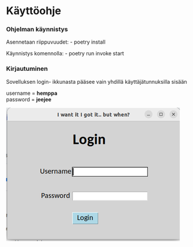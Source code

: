 # Käyttöohje

### Ohjelman käynnistys

Asennetaan riippuvuudet:
    - poetry install

Käynnistys komennolla:
    - poetry run invoke start

### Kirjautuminen

Sovelluksen login- ikkunasta pääsee vain yhdillä käyttäjätunnuksilla sisään

username = **hemppa**  
password = **jeejee**


![](./kuvat/ss)
